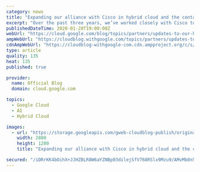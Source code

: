 ```yaml
---
category: news
title: "Expanding our alliance with Cisco in hybrid cloud and the contact center"
excerpt: "Over the past three years, we’ve worked closely with Cisco to deliver a number of customer-focused solutions in areas such as hybrid cloud, multi-cloud, work transformation, and contact center integrations. This week at Cisco Live in Barcelona, we’re sharing updates on our joint work in two key areas"
publishedDateTime: 2020-01-28T19:00:00Z
webUrl: "https://cloud.google.com/blog/topics/partners/updates-to-our-hybrid-cloud-and-contact-center-offerings-with-cisco/"
ampWebUrl: "https://cloudblog.withgoogle.com/topics/partners/updates-to-our-hybrid-cloud-and-contact-center-offerings-with-cisco/amp/"
cdnAmpWebUrl: "https://cloudblog-withgoogle-com.cdn.ampproject.org/c/s/cloudblog.withgoogle.com/topics/partners/updates-to-our-hybrid-cloud-and-contact-center-offerings-with-cisco/amp/"
type: article
quality: 135
heat: 135
published: true

provider:
  name: Official Blog
  domain: cloud.google.com

topics:
  - Google Cloud
  - AI
  - Hybrid Cloud

images:
  - url: "https://storage.googleapis.com/gweb-cloudblog-publish/original_images/GCP_x_Cisco.jpg"
    width: 2880
    height: 1200
    title: "Expanding our alliance with Cisco in hybrid cloud and the contact center"

secured: "/iDRrKK4bOihX+JJHZBLR8W6aYZNBp03dilejSfV768RSlx9Mzu9/AMvMb8n5/A7d3UrGQlG7wcnkf9SK2H/34sN6iSIc1fnvB+ByarMY/1AxXen0JHcuttsNMKnAvRRNIxmcSidWHKhleXTigfPXEgpQBnkA3GVYwnUa18c7R6ydOepw+n4Jd0osbdX+1KpDR3mnildHGp4qBEiS4UMnOzVTkAOrPqAUZ8jGQvLzADkWKe+x6BermU2sHVfgB2etos8+Viw2+4dq1DO5LNlarx5Q1TB8+vXdiUz72XUbLb5q3+RanekDyiGWTybs0wRKFDtBncZynRL53XDQ+iwGw==;+orvS/7IMJtjFOqZMqxe7A=="
---
```


